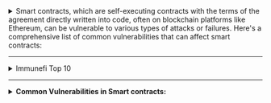 <details>
<summary>Smart contracts, which are self-executing contracts with the terms of the agreement directly written into code, often on blockchain platforms like Ethereum, can be vulnerable to various types of attacks or failures. Here's a comprehensive list of common vulnerabilities that can affect smart contracts: </summary>  `

1. <b>Reentrancy Attacks</b>: This occurs when external contract calls are allowed to make new calls to the calling contract before the initial execution is complete. The most famous example of this is the DAO attack.

2. <b>Arithmetic Overflows and Underflows</b> Smart contract languages like Solidity use fixed-size integers, and arithmetic operations can overflow or underflow without proper checks.

3. <b>Unintended Ether Balance</b> Contracts can unintentionally receive Ether via direct transfers to the contract address, <b>`selfdestruct`</b> method, or mining rewards, which may affect the contract logic.

4. <b>Gas Limit and Loops</b> Functions with loops that consume varying amounts of gas can run out of gas unexpectedly if not properly managed, leading to denial of service.

5. <b>Timestamp Dependence</b> Using block timestamps for randomness or critical logic can be risky as miners can manipulate timestamps to some degree.

6. <b>Blockhash Dependency</b> Using <b>`blockhash</b> for functionality like random number generation is unsafe for blocks older than the last 256 because older hashes return zero.

7. <b>Unchecked External Calls</b> If external calls fail, the contract must handle the failure correctly; otherwise, it may result in unintended behavior.

8. <b>Short Address/Parameter Attack</b> When the user interface does not properly validate input, an attacker can manipulate transactions by appending fewer bytes to the payload.

9. <b>Denial of Service (DoS) with (Unexpected) Throw</b> If a contract relies on other contracts and those contracts fail or revert, it can halt the entire system.

10. <b>Front Running</b> Transactions on public blockchains can be seen in the mempool before being mined, allowing attackers to execute a transaction first by offering a higher gas price.

11. <b>Randomness and PRNG in Blockchain</b> Secure randomness is hard to achieve on deterministic systems like blockchains; using insecure methods can lead to predictable outcomes.

12. <b>Delegatecall Injection</b> If a contract uses <b>`delegatecall</b> to a user-supplied address, malicious contract code can be executed in the context of the calling contract.

13. <b>Phishing with tx.origin</b> If contracts use <b>`tx.origin</b> for authentication, attackers can trick users into executing transactions that seem harmless but can lead to attacks.

14. <b>Storage Collisions</b> Solidity allows for storage variables to be defined without initialising them, leading to potential collisions through poorly set up inheritance structures.

15. <b>Improper Access Control</b> Functions that should be restricted to certain users might be exposed to anyone on the network due to improper access control settings.

</details>   

---

<details>
<summary>Immunefi Top 10 </summary>

1. <b>Improper Input Validation <b>

2. <b>Incorrect Calculation <b>

3. <b>Oracle/Price Manipulation <b>

4. <b>Weak Access Control <b>

5. <b>Signature Malleability <b>

6. <b>Rounding Errors<b>

7. <b>Reentrancy<b>

8. <b>Front-Running & Sandwich<b>

9. <b>Uninitialized Proxy <b>

10. <b>Dao And Governance Attacks<b>

</details>

---

<details>
<summary>Common Vulnerabilities in Smart contracts:</summary>

-  [What is Reentrancy.](https://swcregistry.io/docs/SWC-107)
-  [What is Junk code (Code With No Effects).](https://swcregistry.io/docs/SWC-135)
-  [What is Unencrypted Private Data On-Chain.](https://swcregistry.io/docs/SWC-136)
-  [What is Integer Overflow and Underflow.](https://swcregistry.io/docs/SWC-101)
-  [What is Floating `Pragma`.](https://swcregistry.io/docs/SWC-103)
-  [What is Unchecked Call Return Value.](https://swcregistry.io/docs/SWC-104)
-  [What is Unprotected `SELFDESTRUCT` Instruction.](https://swcregistry.io/docs/SWC-106)
-  [State Variable Default Visibility.](https://swcregistry.io/docs/SWC-108)
-  [What is Uninitialized Storage Pointer.](https://swcregistry.io/docs/SWC-109)
-  [Use of Deprecated Solidity Functions.](https://swcregistry.io/docs/SWC-111)
-  [DoS with Failed Call.](https://swcregistry.io/docs/SWC-113)
-  [Authorization through `tx.origin`](https://swcregistry.io/docs/SWC-115)
-  [Signature Malleability.](https://swcregistry.io/docs/SWC-117)
-  [Weak Sources of Randomness from Chain Attributes.](https://swcregistry.io/docs/SWC-120)
-  [Lack of Proper Signature Verification.](https://swcregistry.io/docs/SWC-122)
-  [Missing Protection against Signature Replay Attacks.](https://swcregistry.io/docs/SWC-121)
-  [Insufficient Gas Griefing.](https://swcregistry.io/docs/SWC-126)
-  [DoS With Block Gas Limit.](https://swcregistry.io/docs/SWC-128)
-  [Hash Collisions With Multiple Variable Length Arguments.](https://swcregistry.io/docs/SWC-133)
-  [Message call with hardcoded gas amount.](https://swcregistry.io/docs/SWC-134)
-  [Oracle Manipulation.](https://hackernoon.com/how-dollar100m-got-stolen-from-defi-in-2021-price-oracle-manipulation-and-flash-loan-attacks-explained-3n6q33r1)

</details>